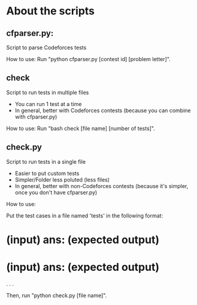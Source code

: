 # About the scripts

## cfparser.py:
Script to parse Codeforces tests

How to use: Run "python cfparser.py [contest id] [problem letter]".


## check 
Script to run tests in multiple files
- You can run 1 test at a time
- In general, better with Codeforces contests (because you can combine with cfparser.py)

How to use: Run "bash check [file name] [number of tests]".


## check.py
Script to run tests in a single file
- Easier to put custom tests
- Simpler/Folder less poluted (less files)
- In general, better with non-Codeforces contests (because it's simpler, once you don't have cfparser.py)

How to use: 

Put the test cases in a file named 'tests' in the following format:

(input)
ans:
(expected output)
===
(input)
ans:
(expected output)
===
.
.
.

Then, run "python check.py [file name]".
